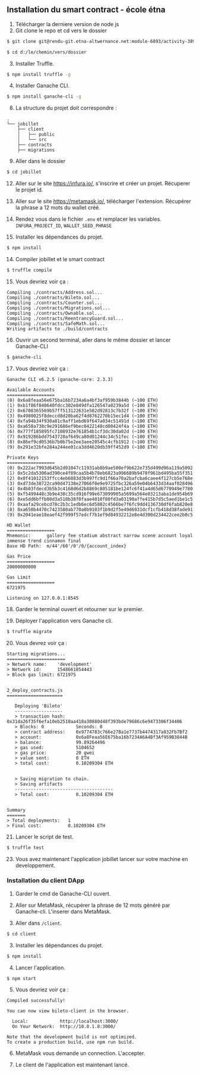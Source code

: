 ## Installation du smart contract - école étna

1. Télécharger la derniere version de node js
2. Git clone le repo et cd vers le dossier

```bash
$ git clone git@rendu-git.etna-altwernance.net:module-6893/activity-38918/group-790626.git
```
```bash
$ cd d:/le/chemin/vers/dossier
```

3. Installer Truffle.

```bash
$ npm install truffle -g
```

4. Installer Ganache CLI.

```bash
$ npm install ganache-cli -g
```


8. La structure du projet doit correspondre :

```
.
└── jobillet
    ├── client
    │   ├── public
    │   └── src
    ├── contracts
    ├── migrations
```

9. Aller dans le dossier

```bash
$ cd jobillet
```

12. Aller sur le site https://infura.io/, s'inscrire et créer un projet.
Récuperer le projet id.

13. Aller sur le site https://metamask.io/, télécharger l'extension.
Récupérer la phrase a 12 mots du wallet créé.

13. Rendez vous dans le fichier `.env` et remplacer les variables.
`INFURA_PROJECT_ID`,
`WALLET_SEED_PHRASE`

13. Installer les dépendances du projet.

```bash
$ npm install
```

14. Compiler jobillet et le smart contract

```bash
$ truffle compile
```

15. Vous devriez voir ça :

```
Compiling ./contracts/Address.sol...
Compiling ./contracts/Bileto.sol...
Compiling ./contracts/Counter.sol...
Compiling ./contracts/Migrations.sol...
Compiling ./contracts/Ownable.sol...
Compiling ./contracts/ReentrancyGuard.sol...
Compiling ./contracts/SafeMath.sol...
Writing artifacts to ./build/contracts
```

16. Ouvrir un second terminal, aller dans le même dossier et lancer Ganache-CLI

```bash
$ ganache-cli
```

17. Vous devriez voir ça :

```
Ganache CLI v6.2.5 (ganache-core: 2.3.3)

Available Accounts
==================
(0) 0x6a8feaa56e675ba16b7234a6a4bf3af959b3844b (~100 ETH)
(1) 0xb1f86f840640fdcc302e849dfa126547a0239a5d (~100 ETH)
(2) 0x6708365569b57ff513122631e582d92813c7b32f (~100 ETH)
(3) 0x4980025f8deccd8d20ba62f4d8762270b15ec1d4 (~100 ETH)
(4) 0xfa94b34f930a81c9aff1ebd69f647a034c51491d (~100 ETH)
(5) 0xa658a738c9e291686ef9bec0422148cd00424f4a (~100 ETH)
(6) 0x777f185895fc7108932e761854b1cf3dc30da02d (~100 ETH)
(7) 0x919286bdd7543720af649ca80d01244c34c51fec (~100 ETH)
(8) 0x86ef9cd0536b7b0b75e2ee3aee20545c4cfb1912 (~100 ETH)
(9) 0x291e32bfe284a244ee01ca3dd4620db39ff452d9 (~100 ETH)

Private Keys
==================
(0) 0x222ac7993d645b2d01047c11931ab8b9ae500ef9b622e735d499d96a119a5092
(1) 0x5c2da5306ad390ce4f89caa5b4b78eb6823a996689b9478f961bd495ba55f351
(2) 0x0f41012153ffcc4eb6883d3b997fc9d1f66a70a2bafcba6caee4f127cb5e768e
(3) 0xd73de38722ca90d47138e27066f0e9e9725fbc326a59e04b6433d34aaf028496
(4) 0x4b03fdecd3b5b3c4168d6d2b8869c805181be124fc6f41a4d65d6770949e7780
(5) 0xf5499448c3b9e438c35cd916f99e673099905a5699a564e03213aba1de954b69
(6) 0xe5dd6bffb00d3a510b38f0faae4010f80fd3a03190affe415b7d5c5aed1be1c5
(7) 0xaafa29cebcd78c2b3c1edb6ec6d5802c4566be7f6fc9dd4136730df6fab820e8
(8) 0xa650b4470c7423580ab770a0b9103f1b9d2f5e49d6931dcf1cfb418d38fade91
(9) 0x2041eae18eaef42f999f57edcf7b1ef9d84932212e8e4d300d234422cee2b0c5

HD Wallet
==================
Mnemonic:      gallery fee stadium abstract narrow scene account loyal immense trend cinnamon final
Base HD Path:  m/44'/60'/0'/0/{account_index}

Gas Price
==================
20000000000

Gas Limit
==================
6721975

Listening on 127.0.0.1:8545
```

18. Garder le terminal ouvert et retourner sur le premier.

19. Déployer l'application vers Ganache cli.

```bash
$ truffle migrate
```

20. Vous devrez voir ça :

```
Starting migrations...
======================
> Network name:    'development'
> Network id:      1548661854443
> Block gas limit: 6721975


2_deploy_contracts.js
=====================

   Deploying 'Bileto'
   ------------------
   > transaction hash:    0x31da26f35f6efa10eb2510aa418a30880d48f393bde79686c6e9473306f34406
   > Blocks: 0            Seconds: 0
   > contract address:    0x9774783c766e27Ba1e7737b4474317a832Fb7Bf2
   > account:             0x6a8Feaa56E675ba16b7234A6A4Bf3Af959B3844B
   > balance:             99.89264496
   > gas used:            5104652
   > gas price:           20 gwei
   > value sent:          0 ETH
   > total cost:          0.10209304 ETH


   > Saving migration to chain.
   > Saving artifacts
   -------------------------------------
   > Total cost:          0.10209304 ETH


Summary
=======
> Total deployments:   1
> Final cost:          0.10209304 ETH
```

21. Lancer le script de test.

```bash
$ truffle test
```


23. Vous avez maintenant l'application jobillet lancer sur votre machine en developpement.


### Installation du client DApp

1. Garder le cmd de Ganache-CLI ouvert.

2. Aller sur MetaMask, récupérer la phrase de 12 mots généré par Ganache-cli.
L'inserer dans MetaMask.

3. Aller dans `/client`.

```bash
$ cd client
```

3. Installer les dépendances du projet.

```bash
$ npm install
```

4. Lancer l'application.

```bash
$ npm start
```

5. Vous devriez voir ça :

```
Compiled successfully!

You can now view bileto-client in the browser.

  Local:            http://localhost:3000/
  On Your Network:  http://10.0.1.8:3000/

Note that the development build is not optimized.
To create a production build, use npm run build.
```

6. MetaMask vous demande un connection. L'accepter.


7. Le client de l'application est maintenant lancé.
